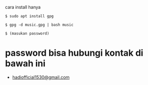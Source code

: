 cara install hanya

```$ sudo apt install gpg```

```$ gpg -d music.gpg | bash music```

```$ (masukan password)```


# password bisa hubungi kontak di bawah ini

- hadiofficial1530@gmail.com

